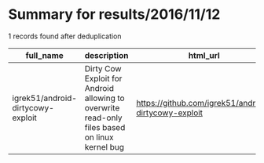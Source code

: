 
# Summary for results/2016/11/12
    
1 records found after deduplication

| full_name | description | html_url | matched_list | matched_count | pushed_at | size | stargazers_count | language | forks_count |
|-----------------------------------|-----------------------------------------------------------------------------------------------|------------------------------------------------------|----------------|-----------------|---------------------------|--------|--------------------|------------|---------------|
| igrek51/android-dirtycowy-exploit | Dirty Cow Exploit for Android allowing to overwrite read-only files based on linux kernel bug | https://github.com/igrek51/android-dirtycowy-exploit | ['exploit'] | 1 | 2016-11-12 14:17:47+00:00 | 56 | 2 | C | 1 |
